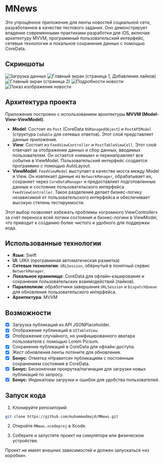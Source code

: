 # MNews
Это упрощённое приложение для ленты новостей социальной сети, разработанное в качестве тестового задания. Оно демонстрирует владение современными практиками разработки для iOS, включая архитектуру MVVM, программный пользовательский интерфейс, сетевые технологии и локальное сохранение данных с помощью CoreData.

## Скриншоты
![Загрузка данных](MNews/screenshots/1.png)
![Главный экран (страница 1, Добавление лайков)](MNews/screenshots/2.png)
![Главный экран (страница 2)](MNews/screenshots/3.png)
![Подробности новости](MNews/screenshots/4.png)
![Показ изображения новости ](MNews/screenshots/3.png)

## Архитектура проекта
Приложение построено с использованием архитектуры **MVVM (Model-View-ViewModel)**.

- **Model**: Состоит из `Post` (CoreData `NSManagedObject`) и `PostAPIModel` (структура `Codable` для сетевых ответов). Этот слой представляет данные приложения.
- **View**: Состоит из `FeedViewController` и `PostTableViewCell`. Этот слой отвечает за отображение данных и сбор данных, вводимых пользователем. Он остается «немым» и перенаправляет все события в ViewModel. Пользовательский интерфейс создается программно с помощью AutoLayout.
- **ViewModel**: `FeedViewModel` выступает в качестве моста между Model и View. Он извлекает данные из `NetworkManager`, обрабатывает их, сохраняет через `CoreDataManager` и предоставляет подготовленные данные и состояние пользовательского интерфейса `FeedViewController`. Такое разделение делает бизнес-логику независимой от пользовательского интерфейса и обеспечивает высокую степень тестируемости.

Этот выбор позволяет избежать проблемы «огромного ViewController» за счёт переноса всей логики состояния и бизнес-логики в ViewModel, что приводит к созданию более чистого и удобного для поддержки кода.

## Использованные технологии

- **Язык**: Swift
- **UI**: UIKit (программная автоматическая разметка)
- **Сетевые технологии**: `URLSession`, обёрнутый в понятный сервис `NetworkManager`.
- **Локальное хранилище**: CoreData для офлайн-кэширования и сохранения пользовательских взаимодействий (лайков).
- **Параллелизм**: обработчики завершения `URLSession` и `DispatchQueue` для обновления пользовательского интерфейса.
- **Архитектура**: MVVM

## Возможности

- [x] Загрузка публикаций из API JSONPlaceholder.
- [x] Отображение публикаций в `UITableView`.
- [x] Отображение случайного, но унифицированного аватара пользователя с помощью Lorem Picsum.
- [x] Сохранение публикаций в CoreData для офлайн-доступа.
- [x] Жест обновления ленты потяните для обновления.
- [x] **Бонус:** Отметка «Нравится» публикациям с постоянным сохранением состояния в CoreData.
- [x] **Бонус:** Бесконечная прокрутка/пагинация для загрузки новых публикаций по запросу.
- [x] **Бонус:** Индикаторы загрузки и ошибок для удобства пользователей.

## Запуск кода

1. Клонируйте репозиторий:
```bash
git clone https://github.com/muhammadmajd/MNews.git
```
2. Откройте `MNews.xcodeproj` в Xcode.

3. Соберите и запустите проект на симуляторе или физическом устройстве.

Проект не имеет внешних зависимостей и должен запускаться «из коробки».
